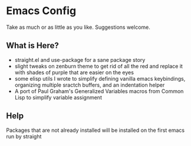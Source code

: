 
# Emacs Config

Take as much or as little as you like. Suggestions welcome. 


## What is Here?

  - straight.el and use-package for a sane package story
  - slight tweaks on zenburn theme to get rid of all the red and replace it with shades of
    purple that are easier on the eyes
  - some elisp utils I wrote to simplify defining vanilla emacs keybindings, organizing
    multiple sractch buffers, and an indentation helper
  - A port of Paul Graham's Generalized Variables macros from Common Lisp to simplify variable assignment

## Help

Packages that are not already installed will be installed on the first emacs run by straight




